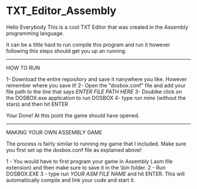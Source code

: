 # TXT_Editor_Assembly

Hello Everybody This is a cool TXT Editor that was created in the Assembly programming language. 

It can be a little hard to run compile this program and run it however following this steps should get you up an running. 

------------------------------------------------------------------------------------------------------------------------------------
HOW TO RUN

1- Download the entire repository and save it nanywhere you like. However remember where you save it! 
2- Open the "dosbox.conf" file and add your file path to the line that says *ENTER FILE PATH HERE*
3- Doublke click on the DOSBOX.exe application to run DOSBOX
4- type *run mine* (without the stars) and then hit ENTER

Your Done! At this point the game should have opened. 

-------------------------------------------------------------------------------------------------------------------------------------
MAKING YOUR OWN ASSEMBLY GAME

The process is fairly similar to running my game that I included. Make sure you first set up the dosbox.conf file as explained above!

1 - You would have to first program your game in Assembly (.asm file extension) and then make sure to save it in the \bin folder.
2 - Run DOSBOX.EXE
3 - type *run *YOUR ASM FILE NAME** and hit ENTER.
This will automatiically compile and link your code and start it. 
